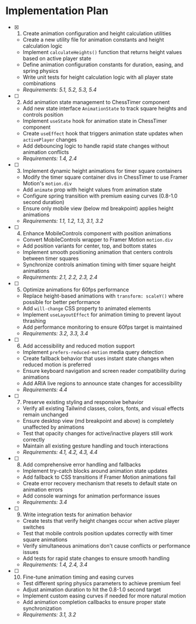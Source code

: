 # Implementation Plan

- [x] 1. Create animation configuration and height calculation utilities





  - Create a new utility file for animation constants and height calculation logic
  - Implement `calculateHeights()` function that returns height values based on active player state
  - Define animation configuration constants for duration, easing, and spring physics
  - Write unit tests for height calculation logic with all player state combinations
  - _Requirements: 5.1, 5.2, 5.3, 5.4_

- [ ] 2. Add animation state management to ChessTimer component
  - Add new state interface `AnimationState` to track square heights and controls position
  - Implement `useState` hook for animation state in ChessTimer component
  - Create `useEffect` hook that triggers animation state updates when `activePlayer` changes
  - Add debouncing logic to handle rapid state changes without animation conflicts
  - _Requirements: 1.4, 2.4_

- [ ] 3. Implement dynamic height animations for timer square containers
  - Modify the timer square container divs in ChessTimer to use Framer Motion's `motion.div`
  - Add `animate` prop with height values from animation state
  - Configure spring transition with premium easing curves (0.8-1.0 second duration)
  - Ensure only mobile view (below md breakpoint) applies height animations
  - _Requirements: 1.1, 1.2, 1.3, 3.1, 3.2_

- [ ] 4. Enhance MobileControls component with position animations
  - Convert MobileControls wrapper to Framer Motion `motion.div`
  - Add position variants for center, top, and bottom states
  - Implement smooth positioning animation that centers controls between timer squares
  - Synchronize controls animation timing with timer square height animations
  - _Requirements: 2.1, 2.2, 2.3, 2.4_

- [ ] 5. Optimize animations for 60fps performance
  - Replace height-based animations with `transform: scaleY()` where possible for better performance
  - Add `will-change` CSS property to animated elements
  - Implement `useLayoutEffect` for animation timing to prevent layout thrashing
  - Add performance monitoring to ensure 60fps target is maintained
  - _Requirements: 3.2, 3.3, 3.4_

- [ ] 6. Add accessibility and reduced motion support
  - Implement `prefers-reduced-motion` media query detection
  - Create fallback behavior that uses instant state changes when reduced motion is preferred
  - Ensure keyboard navigation and screen reader compatibility during animations
  - Add ARIA live regions to announce state changes for accessibility
  - _Requirements: 4.4_

- [ ] 7. Preserve existing styling and responsive behavior
  - Verify all existing Tailwind classes, colors, fonts, and visual effects remain unchanged
  - Ensure desktop view (md breakpoint and above) is completely unaffected by animations
  - Test that opacity changes for active/inactive players still work correctly
  - Maintain all existing gesture handling and touch interactions
  - _Requirements: 4.1, 4.2, 4.3, 4.4_

- [ ] 8. Add comprehensive error handling and fallbacks
  - Implement try-catch blocks around animation state updates
  - Add fallback to CSS transitions if Framer Motion animations fail
  - Create error recovery mechanism that resets to default state on animation errors
  - Add console warnings for animation performance issues
  - _Requirements: 3.4_

- [ ] 9. Write integration tests for animation behavior
  - Create tests that verify height changes occur when active player switches
  - Test that mobile controls position updates correctly with timer square animations
  - Verify simultaneous animations don't cause conflicts or performance issues
  - Add tests for rapid state changes to ensure smooth handling
  - _Requirements: 1.4, 2.4, 3.4_

- [ ] 10. Fine-tune animation timing and easing curves
  - Test different spring physics parameters to achieve premium feel
  - Adjust animation duration to hit the 0.8-1.0 second target
  - Implement custom easing curves if needed for more natural motion
  - Add animation completion callbacks to ensure proper state synchronization
  - _Requirements: 3.1, 3.2_